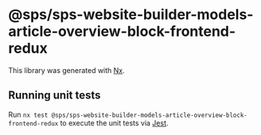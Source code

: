# @sps/sps-website-builder-models-article-overview-block-frontend-redux

This library was generated with [Nx](https://nx.dev).

## Running unit tests

Run `nx test @sps/sps-website-builder-models-article-overview-block-frontend-redux` to execute the unit tests via [Jest](https://jestjs.io).
